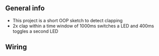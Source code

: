 
## General info
* This project is a short OOP sketch to detect clapping
* 2x clap within a time window of 1000ms switches a LED and 400ms toggles a second LED

## Wiring



